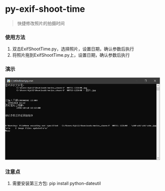 # py-exif-shoot-time
> 快捷修改照片的拍摄时间


### 使用方法
1. 双击ExifShootTime.py，选择照片，设置日期，确认参数后执行
2. 将照片拖到ExifShootTime.py上，设置日期，确认参数后执行



### 演示
<div align=center><img src="https://github.com/bjc5233/py-exif-shoot-time/raw/master/resources/demo.png"/></div>




### 注意点
1. 需要安装第三方包: pip install python-dateutil